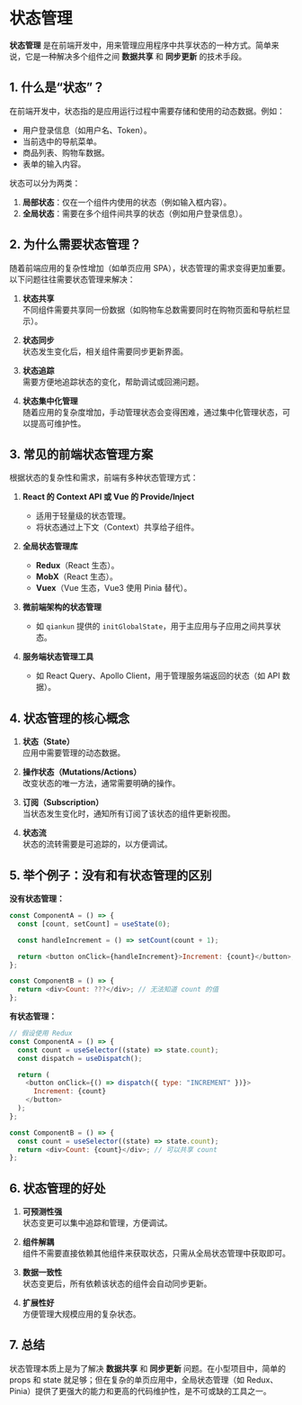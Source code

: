 # 状态管理

**状态管理** 是在前端开发中，用来管理应用程序中共享状态的一种方式。简单来说，它是一种解决多个组件之间 **数据共享** 和 **同步更新** 的技术手段。

## 1. 什么是“状态”？

在前端开发中，状态指的是应用运行过程中需要存储和使用的动态数据。例如：

- 用户登录信息（如用户名、Token）。
- 当前选中的导航菜单。
- 商品列表、购物车数据。
- 表单的输入内容。

状态可以分为两类：

1. **局部状态**：仅在一个组件内使用的状态（例如输入框内容）。
2. **全局状态**：需要在多个组件间共享的状态（例如用户登录信息）。

## 2. 为什么需要状态管理？

随着前端应用的复杂性增加（如单页应用 SPA），状态管理的需求变得更加重要。以下问题往往需要状态管理来解决：

1. **状态共享**  
   不同组件需要共享同一份数据（如购物车总数需要同时在购物页面和导航栏显示）。

2. **状态同步**  
   状态发生变化后，相关组件需要同步更新界面。

3. **状态追踪**  
   需要方便地追踪状态的变化，帮助调试或回溯问题。

4. **状态集中化管理**  
   随着应用的复杂度增加，手动管理状态会变得困难，通过集中化管理状态，可以提高可维护性。

## 3. 常见的前端状态管理方案

根据状态的复杂性和需求，前端有多种状态管理方式：

1. **React 的 Context API 或 Vue 的 Provide/Inject**

   - 适用于轻量级的状态管理。
   - 将状态通过上下文（Context）共享给子组件。

2. **全局状态管理库**

   - **Redux**（React 生态）。
   - **MobX**（React 生态）。
   - **Vuex**（Vue 生态，Vue3 使用 Pinia 替代）。

3. **微前端架构的状态管理**

   - 如 `qiankun` 提供的 `initGlobalState`，用于主应用与子应用之间共享状态。

4. **服务端状态管理工具**
   - 如 React Query、Apollo Client，用于管理服务端返回的状态（如 API 数据）。

## 4. 状态管理的核心概念

1. **状态（State）**  
   应用中需要管理的动态数据。

2. **操作状态（Mutations/Actions）**  
   改变状态的唯一方法，通常需要明确的操作。

3. **订阅（Subscription）**  
   当状态发生变化时，通知所有订阅了该状态的组件更新视图。

4. **状态流**  
   状态的流转需要是可追踪的，以方便调试。

## 5. 举个例子：没有和有状态管理的区别

**没有状态管理：**

```javascript
const ComponentA = () => {
  const [count, setCount] = useState(0);

  const handleIncrement = () => setCount(count + 1);

  return <button onClick={handleIncrement}>Increment: {count}</button>;
};

const ComponentB = () => {
  return <div>Count: ???</div>; // 无法知道 count 的值
};
```

**有状态管理：**

```javascript
// 假设使用 Redux
const ComponentA = () => {
  const count = useSelector((state) => state.count);
  const dispatch = useDispatch();

  return (
    <button onClick={() => dispatch({ type: "INCREMENT" })}>
      Increment: {count}
    </button>
  );
};

const ComponentB = () => {
  const count = useSelector((state) => state.count);
  return <div>Count: {count}</div>; // 可以共享 count
};
```

## 6. 状态管理的好处

1. **可预测性强**  
   状态变更可以集中追踪和管理，方便调试。

2. **组件解耦**  
   组件不需要直接依赖其他组件来获取状态，只需从全局状态管理中获取即可。

3. **数据一致性**  
   状态变更后，所有依赖该状态的组件会自动同步更新。

4. **扩展性好**  
   方便管理大规模应用的复杂状态。

## 7. 总结

状态管理本质上是为了解决 **数据共享** 和 **同步更新** 问题。在小型项目中，简单的 props 和 state 就足够；但在复杂的单页应用中，全局状态管理（如 Redux、Pinia）提供了更强大的能力和更高的代码维护性，是不可或缺的工具之一。
